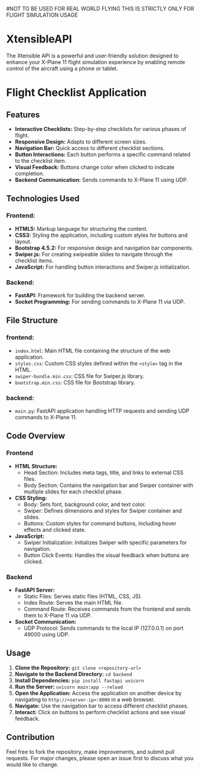 #NOT TO BE USED FOR REAL WORLD FLYING THIS IS STRICTLY ONLY FOR FLIGHT SIMULATION USAGE

# XtensibleAPI
The Xtensible API is a powerful and user-friendly solution designed to enhance your X-Plane 11 flight simulation experience by enabling remote control of the aircraft using a phone or tablet. 

# Flight Checklist Application

## Features

- **Interactive Checklists:** Step-by-step checklists for various phases of flight.
- **Responsive Design:** Adapts to different screen sizes.
- **Navigation Bar:** Quick access to different checklist sections.
- **Button Interactions:** Each button performs a specific command related to the checklist item.
- **Visual Feedback:** Buttons change color when clicked to indicate completion.
- **Backend Communication:** Sends commands to X-Plane 11 using UDP.

## Technologies Used

### Frontend:

- **HTML5:** Markup language for structuring the content.
- **CSS3:** Styling the application, including custom styles for buttons and layout.
- **Bootstrap 4.5.2:** For responsive design and navigation bar components.
- **Swiper.js:** For creating swipeable slides to navigate through the checklist items.
- **JavaScript:** For handling button interactions and Swiper.js initialization.

### Backend:

- **FastAPI:** Framework for building the backend server.
- **Socket Programming:** For sending commands to X-Plane 11 via UDP.

## File Structure

### frontend:

- `index.html`: Main HTML file containing the structure of the web application.
- `styles.css`: Custom CSS styles defined within the `<style>` tag in the HTML.
- `swiper-bundle.min.css`: CSS file for Swiper.js library.
- `bootstrap.min.css`: CSS file for Bootstrap library.

### backend:

- `main.py`: FastAPI application handling HTTP requests and sending UDP commands to X-Plane 11.

## Code Overview

### Frontend

- **HTML Structure:**
  - Head Section: Includes meta tags, title, and links to external CSS files.
  - Body Section: Contains the navigation bar and Swiper container with multiple slides for each checklist phase.
- **CSS Styling:**
  - Body: Sets font, background color, and text color.
  - Swiper: Defines dimensions and styles for Swiper container and slides.
  - Buttons: Custom styles for command buttons, including hover effects and clicked state.
- **JavaScript:**
  - Swiper Initialization: Initializes Swiper with specific parameters for navigation.
  - Button Click Events: Handles the visual feedback when buttons are clicked.

### Backend

- **FastAPI Server:**
  - Static Files: Serves static files (HTML, CSS, JS).
  - Index Route: Serves the main HTML file.
  - Command Route: Receives commands from the frontend and sends them to X-Plane 11 via UDP.
- **Socket Communication:**
  - UDP Protocol: Sends commands to the local IP (127.0.0.1) on port 49000 using UDP.

## Usage

1. **Clone the Repository:** `git clone <repository-url>`
2. **Navigate to the Backend Directory:** `cd backend`
3. **Install Dependencies:** `pip install fastapi uvicorn`
4. **Run the Server:** `uvicorn main:app --reload`
5. **Open the Application:** Access the application on another device by navigating to `http://<server-ip>:8000` in a web browser.
6. **Navigate:** Use the navigation bar to access different checklist phases.
7. **Interact:** Click on buttons to perform checklist actions and see visual feedback.

## Contribution

Feel free to fork the repository, make improvements, and submit pull requests. For major changes, please open an issue first to discuss what you would like to change.
